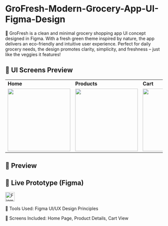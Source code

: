 # GroFresh-Modern-Grocery-App-UI-Figma-Design
🌿 GroFresh is a clean and minimal grocery shopping app UI concept designed in Figma. With a fresh green theme inspired by nature, the app delivers an eco-friendly and intuitive user experience. Perfect for daily grocery needs, the design promotes clarity, simplicity, and freshness – just like the veggies it features!

## 📸 UI Screens Preview

<table>
  <tr>
    <td><b>Home</b></td>
    <td><b>Products</b></td>
    <td><b>Cart</b></td>
  </tr>
  <tr>
    <td><img src="login.png" width="200"></td>
    <td><img src="home.png" width="200"></td>
    <td><img src="product.png" width="200"></td>
  </tr>
</table>

## 📸 Preview

## 🔗 Live Prototype (Figma)
<a href="https://www.figma.com/proto/QXBewRm1rwLnLan3FUjDUb/Untitled?node-id=167-6&p=f&t=wcWiYGLQGmsfpEIb-1&scaling=scale-down&content-scaling=fixed&page-id=167%3A5" target="_blank">
  <img src="https://upload.wikimedia.org/wikipedia/commons/3/33/Figma-logo.svg" alt="Figma Logo" width="30" style="vertical-align:middle;"/>
</a>

🔧 Tools Used:
Figma
UI/UX Design Principles

📱 Screens Included:
Home Page,
Product Details,
Cart View

